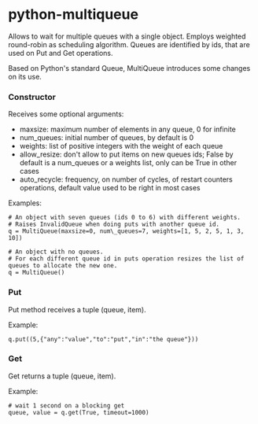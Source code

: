 python-multiqueue
=================

Allows to wait for multiple queues with a single object. Employs weighted round-robin as scheduling algorithm. Queues are identified by ids, that are used on Put and Get operations. 

Based on Python's standard Queue, MultiQueue introduces some changes on its use.

### Constructor ###
Receives some optional arguments:
- maxsize: maximum number of elements in any queue, 0 for infinite
- num\_queues: initial number of queues, by default is 0
- weights: list of positive integers with the weight of each queue
- allow\_resize: don't allow to put items on new queues ids; False by default is a num\_queues or a weights list, only can be True in other cases 
- auto\_recycle: frequency, on number of cycles, of restart counters operations, default value used to be right in most cases 

Examples:
    
    # An object with seven queues (ids 0 to 6) with different weights. 
    # Raises InvalidQueue when doing puts with another queue id.
    q = MultiQueue(maxsize=0, num\_queues=7, weights=[1, 5, 2, 5, 1, 3, 10])
    
    # An object with no queues. 
    # For each different queue id in puts operation resizes the list of queues to allocate the new one.
    q = MultiQueue()

### Put ###
Put method receives a tuple (queue, item).

Example:

    q.put((5,{"any":"value","to":"put","in":"the queue"}))
    
### Get ###
Get returns a tuple (queue, item).

Example:

    # wait 1 second on a blocking get
    queue, value = q.get(True, timeout=1000)
